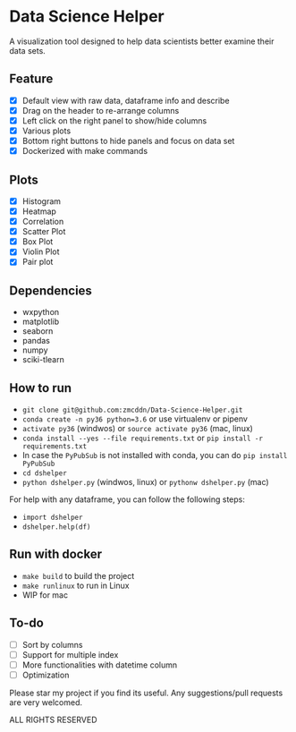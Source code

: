 # Data Science Helper

A visualization tool designed to help data scientists better examine their data sets.

## Feature

* [x] Default view with raw data, dataframe info and describe
* [x] Drag on the header to re-arrange columns
* [x] Left click on the right panel to show/hide columns
* [x] Various plots 
* [x] Bottom right buttons to hide panels and focus on data set
* [x] Dockerized with make commands

## Plots

* [x] Histogram
* [x] Heatmap
* [x] Correlation 
* [x] Scatter Plot
* [x] Box Plot
* [x] Violin Plot
* [x] Pair plot

## Dependencies

* wxpython
* matplotlib
* seaborn
* pandas
* numpy
* sciki-tlearn

## How to run

* `git clone git@github.com:zmcddn/Data-Science-Helper.git`
* `conda create -n py36 python=3.6` or use virtualenv or pipenv
* `activate py36` (windwos) or `source activate py36` (mac, linux)
* `conda install --yes --file requirements.txt` or `pip install -r requirements.txt`
* In case the `PyPubSub` is not installed with conda, you can do `pip install PyPubSub`
* `cd dshelper`
* `python dshelper.py` (windwos, linux) or `pythonw dshelper.py` (mac)

For help with any dataframe, you can follow the following steps:
* `import dshelper`
* `dshelper.help(df)`

## Run with docker

* `make build` to build the project
* `make runlinux` to run in Linux
* WIP for mac

## To-do

* [ ] Sort by columns
* [ ] Support for multiple index
* [ ] More functionalities with datetime column
* [ ] Optimization

Please star my project if you find its useful.
Any suggestions/pull requests are very welcomed.

ALL RIGHTS RESERVED